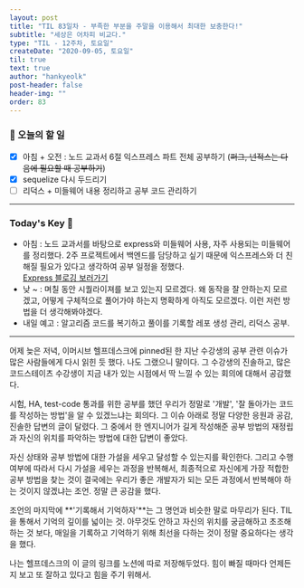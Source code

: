 ```yaml
---
layout: post
title: "TIL 83일차 - 부족한 부분을 주말을 이용해서 최대한 보충한다!"
subtitle: "세상은 어차피 비교다."
type: "TIL - 12주차, 토요일"
createDate: "2020-09-05, 토요일"
til: true
text: true
author: "hankyeolk"
post-header: false
header-img: ""
order: 83
---
```


### 📅 오늘의 할 일

- [x] 아침 + 오전 : 노드 교과서 6절 익스프레스 파트 전체 공부하기 (~~퍼그, 넌적스는 다음에 필요할 때 공부하기~~) <br>
- [x] sequelize 다시 두드리기 <br>
- [ ] 리덕스 + 미들웨어 내용 정리하고 공부 코드 관리하기 <br>

---

### Today's Key 🦄

- 아침 : 노드 교과서를 바탕으로 express와 미들웨어 사용, 자주 사용되는 미들웨어를 정리했다. 2주 프로젝트에서 백엔드를 담당하고 싶기 때문에 익스프레스와 더 친해질 필요가 있다고 생각하여 공부 일정을 정했다. <br>
  [Express 블로깅 보러가기](https://www.notion.so/ddovblek/Express-47e9ea8717af481b88d4ef1d7badbfdb)
- 낮 ~ : 며칠 동안 시퀄라이져를 보고 있는지 모르겠다. 왜 동작을 잘 안하는지 모르겠고, 어떻게 구체적으로 풀어가야 하는지 명확하게 아직도 모르겠다. 이런 저런 방법을 더 생각해봐야겠다.
- 내일 예고 : 알고리즘 코드를 복기하고 풀이를 기록할 레포 생성 관리, 리덕스 공부.

---

어제 늦은 저녁, 이머시브 헬프데스크에 pinned된 한 지난 수강생의 공부 관련 이슈가 많은 사람들에게 다시 읽힌 듯 했다. 나도 그랬으니 말이다. 그 수강생의 진솔하고, 많은 코드스테이츠 수강생이 지금 내가 있는 시점에서 딱 느낄 수 있는 회의에 대해서 공감했다. <br>

시험, HA, test-code 통과를 위한 공부를 했던 우리가 정말로 '개발', '잘 돌아가는 코드를 작성하는 방법'을 알 수 있겠느냐는 회의다. 그 이슈 아래로 정말 다양한 응원과 공감, 진솔한 답변의 글이 달렸다. 그 중에서 한 엔지니어가 길게 작성해준 공부 방법의 재정립과 자신의 위치를 파악하는 방법에 대한 답변이 좋았다. <br>

자신 상태와 공부 방법에 대한 가설을 세우고 달성할 수 있는지를 확인한다. 그리고 수행 여부에 따라서 다시 가설을 세우는 과정을 반복해서, 최종적으로 자신에게 가장 적합한 공부 방법을 찾는 것이 결국에는 우리가 좋은 개발자가 되는 모든 과정에서 반복해야 하는 것이지 않겠냐는 조언. 정말 큰 공감을 했다. <br>

조언의 마지막에 **'기록해서 기억하자'**는 그 명언과 비슷한 말로 마무리가 된다. TIL을 통해서 기억의 깊이를 넓이는 것. 아무것도 안하고 자신의 위치를 궁금해하고 초조해 하는 것 보다, 매일을 기록하고 기억하기 위해 최선을 다하는 것이 정말 중요하다는 생각을 했다. <br>

나는 헬프데스크의 이 글의 링크를 노션에 따로 저장해두었다. 힘이 빠질 때마다 언제든지 보고 또 잘하고 있다고 힘을 주기 위해서.
<br>
